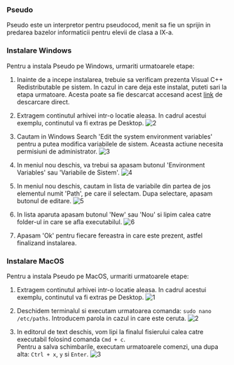 ### Pseudo
Pseudo este un interpretor pentru pseudocod, menit sa fie un
sprijin in predarea bazelor informaticii pentru elevii de clasa
a IX-a.

### Instalare Windows ###
Pentru a instala Pseudo pe Windows, urmariti urmatoarele etape:

1. Inainte de a incepe instalarea, trebuie sa verificam prezenta Visual C++ Redistributable pe sistem. In cazul in care deja este instalat, puteti sari
la etapa urmatoare. Acesta poate sa fie descarcat accesand acest [link](https://aka.ms/vs/17/release/vc_redist.x64.exe) de descarcare direct.

2. Extragem continutul arhivei intr-o locatie aleasa. In cadrul
acestui exemplu, continutul va fi extras pe Desktop.
![2](https://user-images.githubusercontent.com/106548675/234226422-bb92a435-b12b-4915-ab5e-d9a5e9208bdd.png)

3. Cautam in Windows Search 'Edit the system environment variables' pentru a putea modifica variabilele de sistem.
Aceasta actiune necesita permisiuni de administrator.
![3](https://user-images.githubusercontent.com/106548675/234226926-e7cc3476-c41b-4ff5-99e2-bdb06fa41b7c.png)

4. In meniul nou deschis, va trebui sa apasam butonul 'Environment Variables' sau 'Variabile de Sistem'.
![4](https://user-images.githubusercontent.com/106548675/234227309-d004224b-5e81-4dae-a6ef-918a56580697.png)

5. In meniul nou deschis, cautam in lista de variabile din partea de jos elementul numit 'Path', pe care il selectam. Dupa selectare,
apasam butonul de editare.
![5](https://user-images.githubusercontent.com/106548675/234227629-c3f11796-7fae-4971-a6da-516587d62916.png)

6. In lista aparuta apasam butonul 'New' sau 'Nou' si lipim calea catre folder-ul in care se afla executabilul.
![6](https://user-images.githubusercontent.com/106548675/234230871-f08d45f6-52be-4045-9988-3f073c9b7361.png)

7. Apasam 'Ok' pentru fiecare fereastra in care este prezent, astfel finalizand instalarea.

### Instalare MacOS ###
Pentru a instala Pseudo pe MacOS, urmariti urmatoarele etape:

1. Extragem continutul arhivei intr-o locatie aleasa. In cadrul
acestui exemplu, continutul va fi extras pe Desktop.
![1](https://user-images.githubusercontent.com/106548675/234228491-629641e0-6170-4fed-8501-096a08c13054.png)

2. Deschidem terminalul si executam urmatoarea comanda: ```sudo nano /etc/paths```. Introducem parola in cazul in care este ceruta.
![2](https://user-images.githubusercontent.com/106548675/234228949-56c6f0bb-87b7-47c7-849a-db7cf91de514.png)

3. In editorul de text deschis, vom lipi la finalul fisierului calea catre executabil folosind comanda ```Cmd + c```.  
Pentru a salva schimbarile, executam urmatoarele comenzi, una dupa alta: ```Ctrl + x```, ```y``` si ```Enter```.
![3](https://user-images.githubusercontent.com/106548675/234229498-d2883ace-e996-48c4-a76f-ee877935707a.png)
